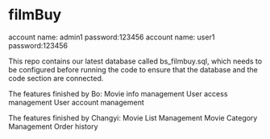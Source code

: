 # filmBuy
account name: admin1 password:123456
account name: user1 password:123456

This repo contains our latest database called bs_filmbuy.sql, 
which needs to be configured before running the code to ensure 
that the database and the code section are connected.


The features finished by Bo:
Movie info management 
User access management 
User account management 

The features finished by Changyi:
Movie List Management 
Movie Category Management
Order history 
